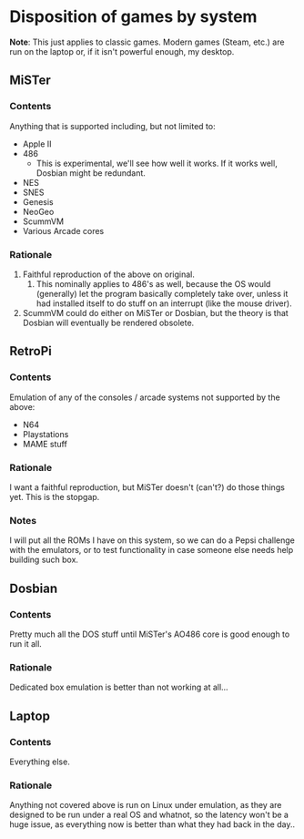 # Disposition of games by system

**Note**: This just applies to classic games. Modern games (Steam, etc.) are run on the laptop or, if it isn't powerful enough, my desktop.

## MiSTer

### Contents

Anything that is supported including, but not limited to:

- Apple II
- 486
    - This is experimental, we'll see how well it works. If it works well, Dosbian might be redundant.
- NES
- SNES
- Genesis
- NeoGeo
- ScummVM
- Various Arcade cores

### Rationale

1. Faithful reproduction of the above on original.
    1. This nominally applies to 486's as well, because the OS would (generally)
       let the program basically completely take over, unless it had installed
       itself to do stuff on an interrupt (like the mouse driver).
1. ScummVM could do either on MiSTer or Dosbian, but the theory is that Dosbian
   will eventually be rendered obsolete.

## RetroPi

### Contents

Emulation of any of the consoles / arcade systems not supported by the above:

- N64
- Playstations
- MAME stuff

### Rationale

I want a faithful reproduction, but MiSTer doesn't (can't?) do those things yet. This is the stopgap.

### Notes

I will put all the ROMs I have on this system, so we can do a Pepsi challenge with the emulators, or to test functionality in case someone else needs help building such box.

## Dosbian

### Contents

Pretty much all the DOS stuff until MiSTer's AO486 core is good enough to run
it all.

### Rationale

Dedicated box emulation is better than not working at all...

## Laptop

### Contents

Everything else.

### Rationale

Anything not covered above is run on Linux under emulation, as they are designed to be run under a real OS and whatnot, so the latency won't be a huge issue, as everything now is better than what they had back in the day..